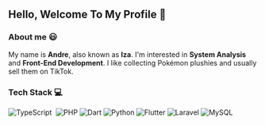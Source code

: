 ##  Hello, Welcome To My Profile 🐧 

### About me 😃
My name is **Andre**, also known as **Iza**. I'm interested in **System Analysis** and **Front-End Development**. I like collecting Pokémon plushies and usually sell them on TikTok.

### Tech Stack 💻
![TypeScript](https://img.shields.io/badge/-TypeScript-05122A?style=flat&logo=typescript)&nbsp;
![PHP](https://img.shields.io/badge/-PHP-777BB4?style=flat&logo=php&logoColor=white)
![Dart](https://img.shields.io/badge/-Dart-0175C2?style=flat&logo=dart&logoColor=white)
![Python](https://img.shields.io/badge/-Python-3776AB?style=flat&logo=python&logoColor=white)
![Flutter](https://img.shields.io/badge/-Flutter-02569B?style=flat&logo=flutter&logoColor=white)
![Laravel](https://img.shields.io/badge/-Laravel-FF2D20?style=flat&logo=laravel&logoColor=white)
![MySQL](https://img.shields.io/badge/-MySQL-4479A1?style=flat&logo=mysql&logoColor=white)
